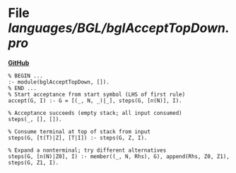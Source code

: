 # File _languages/BGL/bglAcceptTopDown.pro_
**[GitHub](https://github.com/softlang/yas/blob/master/languages/BGL/bglAcceptTopDown.pro)**
```
% BEGIN ...
:- module(bglAcceptTopDown, []).
% END ... 
% Start acceptance from start symbol (LHS of first rule)
accept(G, I) :- G = [(_, N, _)|_], steps(G, [n(N)], I).

% Acceptance succeeds (empty stack; all input consumed)
steps(_, [], []).

% Consume terminal at top of stack from input
steps(G, [t(T)|Z], [T|I]) :- steps(G, Z, I).

% Expand a nonterminal; try different alternatives
steps(G, [n(N)|Z0], I) :- member((_, N, Rhs), G), append(Rhs, Z0, Z1), steps(G, Z1, I).
```
